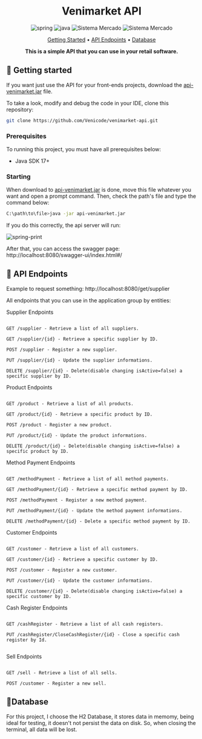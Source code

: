 [SPRING_BADGE]: https://img.shields.io/badge/spring-%236DB33F.svg?style=for-the-badge&logo=spring&logoColor=white
[JAVA_BADGE]:https://img.shields.io/badge/java-%23ED8B00.svg?style=for-the-badge&logo=openjdk&logoColor=white
<h1 align="center" style="font-weight: bold;">Venimarket API </h1>
<div align="center">
  
![spring][SPRING_BADGE]
![java][JAVA_BADGE]
<img src="https://img.shields.io/badge/H2 Database-blue?style=for-the-badge&logo=java" alt="Sistema Mercado">
<img src="https://img.shields.io/badge/Swagger-green?style=for-the-badge&logo=java" alt="Sistema Mercado">
</div>
<p align="center">
 <a href="#started">Getting Started</a> • 
  <a href="#routes">API Endpoints</a> •
 <a href="#database">Database</a>
</p>
<p align="center">
  <b>This is a simple API that you can use in your retail software.</b>
</p>
<h2 id="started">🚀 Getting started</h2>
<p>If you want just use the API for your front-ends projects, download the <a href="https://www.transfernow.net/dl/20240619CaluUEZy">api-venimarket.jar</a> file.</p>
<p>To take a look, modify and debug the code in your IDE, clone this repository:</p>

```bash
git clone https://github.com/Venicode/venimarket-api.git
```

<h3>Prerequisites</h3>

<p>To running this project, you must have all prerequisites below:</p>

- Java SDK 17+

<h3>Starting</h3>

<p>When download to <a href="https://www.transfernow.net/dl/20240619CaluUEZy">api-venimarket.jar</a> is done, move this file whatever you want and open a prompt command. Then, check the path's file and type the command below:</p>

```bash
C:\path\to\file>java -jar api-venimarket.jar
```
<p>If you do this correctly, the api server will run: </p>

![spring-print](https://github.com/Venicode/venimarket-api/assets/44931124/5d40b74f-bea1-4430-ae67-240d5fd4b0ab)

<p>After that, you can access the swagger page: http://localhost:8080/swagger-ui/index.html#/</p>

<h2 id="routes">📍 API Endpoints</h2>
<p>Example to request something: http://localhost:8080/get/supplier</p>
<p>All endpoints that you can use in the application group by entities:</p>

<p>Supplier Endpoints</p>

```

GET /supplier - Retrieve a list of all suppliers.

GET /supplier/{id} - Retrieve a specific supplier by ID.

POST /supplier - Register a new supplier.

PUT /supplier/{id} - Update the supplier informations.

DELETE /supplier/{id} - Delete(disable changing isActive=false) a specific supplier by ID.

```

<p>Product Endpoints</p>

```

GET /product - Retrieve a list of all products.

GET /product/{id} - Retrieve a specific product by ID.

POST /product - Register a new product.

PUT /product/{id} - Update the product informations.

DELETE /product/{id} - Delete(disable changing isActive=false) a specific product by ID.

```

<p>Method Payment Endpoints</p>

```

GET /methodPayment - Retrieve a list of all method payments.

GET /methodPayment/{id} - Retrieve a specific method payment by ID.

POST /methodPayment - Register a new method payment.

PUT /methodPayment/{id} - Update the method payment informations.

DELETE /methodPayment/{id} - Delete a specific method payment by ID.

```

<p>Customer Endpoints</p>

```

GET /customer - Retrieve a list of all customers.

GET /customer/{id} - Retrieve a specific customer by ID.

POST /customer - Register a new customer.

PUT /customer/{id} - Update the customer informations.

DELETE /customer/{id} - Delete(disable changing isActive=false) a specific customer by ID.

```

<p>Cash Register Endpoints</p>

```

GET /cashRegister - Retrieve a list of all cash registers.

PUT /cashRegister/CloseCashRegister/{id} - Close a specific cash register by Id.


```

<p>Sell Endpoints</p>

```

GET /sell - Retrieve a list of all sells.

POST /customer - Register a new sell.

```

<h2 id="database">📝Database</h2>

<p>For this project, I choose the H2 Database, it stores data in memomy, being ideal for testing, it doesn't not persist the data on disk. So, when closing the terminal, all data will be lost.</p>
